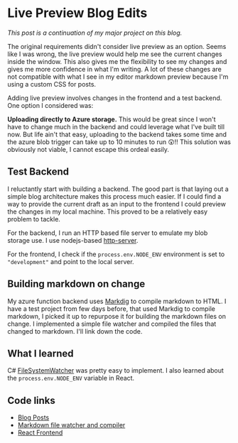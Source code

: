 # Live Preview Blog Edits

_This post is a continuation of my major project on this blog._

The original requirements didn't consider live preview as an option. Seems like I was wrong, the live preview would help me see the current changes inside the window. This also gives me the flexibility to see my changes and gives me more confidence in what I'm writing. A lot of these changes are not compatible with what I see in my editor markdown preview because I'm using a custom CSS for posts.

Adding live preview involves changes in the frontend and a test backend. One option I considered was:

**Uploading directly to Azure storage.** This would be great since I won't have to change much in the backend and could leverage what I've built till now. But life ain't that easy, uploading to the backend takes some time and the azure blob trigger can take up to 10 minutes to run 😲!! This solution was obviously not viable, I cannot escape this ordeal easily.

## Test Backend

I reluctantly start with building a backend. The good part is that laying out a simple blog architecture makes this process much easier. If I could find a way to provide the current draft as an input to the frontend I could preview the changes in my local machine. This proved to be a relatively easy problem to tackle.

For the backend, I run an HTTP based file server to emulate my blob storage use. I use nodejs-based [http-server](https://www.npmjs.com/package/http-server "Http server npm page").

For the frontend, I check if the `process.env.NODE_ENV` environment is set to `"development"` and point to the local server.

## Building markdown on change

My azure function backend uses [Markdig](https://github.com/lunet-io/markdig "Markdig github page") to compile markdown to HTML. I have a test project from few days before, that used Markdig to compile markdown, I picked it up to repurpose it for building the markdown files on change. I implemented a simple file watcher and compiled the files that changed to markdown. I'll link down the code.

## What I learned

C# [FileSystemWatcher](https://docs.microsoft.com/en-us/dotnet/api/system.io.filesystemwatcher?view=netcore-2.1 "C# file system watcher api") was pretty easy to implement. I also learned about the `process.env.NODE_ENV` variable in React.

## Code links

* [Blog Posts](https://github.com/zeerorg/BlogPosts/tree/master/src "Github page for blog posts")
* [Markdown file watcher and compiler](https://github.com/zeerorg/BlogPosts/tree/master/MarkdownCheck "Github link to markdown compiler")
* [React Frontend](https://github.com/zeerorg/BlogSite "Frontend written in react")
